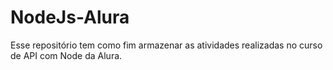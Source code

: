 # NodeJs-Alura
Esse repositório tem como fim armazenar as atividades realizadas no curso de API com Node da Alura.
